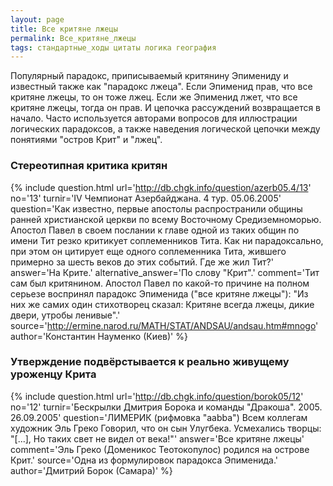 ```yaml
---
layout: page
title: Все критяне лжецы
permalink: Все_критяне_лжецы
tags: стандартные_ходы цитаты логика география
---
```

Популярный парадокс, приписываемый критянину Эпимениду и известный также как "парадокс лжеца". Если Эпименид прав, что все критяне лжецы, то он тоже лжец. Если же Эпименид лжет, что все критяне лжецы, тогда он прав. И цепочка рассуждений возвращается в начало. Часто используется авторами вопросов для иллюстрации логических парадоксов, а также наведения логической цепочки между понятиями "остров Крит" и "лжец".

### Стереотипная критика критян 
{% include question.html
url='http://db.chgk.info/question/azerb05.4/13'
no='13'
turnir='IV Чемпионат Азербайджана. 4 тур. 05.06.2005'
question='Как известно, первые апостолы распространили общины ранней христианской церкви по всему Восточному Средиземноморью. Апостол Павел в своем послании к главе одной из таких общин по имени Тит резко критикует соплеменников Тита. Как ни парадоксально, при этом он цитирует еще одного соплеменника Тита, жившего примерно за шесть веков до этих событий. Где же жил Тит?'
answer='На Крите.'
alternative_answer='По слову "Крит".'
comment='Тит сам был критянином. Апостол Павел по какой-то причине на полном серьезе воспринял парадокс Эпименида ("все критяне лжецы"): "Из них же самих один стихотворец сказал: Критяне всегда лжецы, дикие двери, утробы ленивые".'
source='http://ermine.narod.ru/MATH/STAT/ANDSAU/andsau.htm#mnogo'
author='Константин Науменко (Киев)'
 %}

### Утверждение подвёрстывается к реально живущему уроженцу Крита 
{% include question.html
url='http://db.chgk.info/question/borok05/12'
no='12'
turnir='Бескрылки Дмитрия Борока и команды "Дракоша". 2005. 26.09.2005'
question='ЛИМЕРИК (рифмовка "aabba") 
    Всем коллегам художник Эль Греко 
    Говорил, что он сын Улугбека. 
    Усмехались творцы: 
    "[...], 
    Но таких свет не видел от века!"'
answer='Все критяне лжецы'
comment='Эль Греко (Доменикос Теотокопулос) родился на острове Крит.'
source='Одна из формулировок парадокса Эпименида.'
author='Дмитрий Борок (Самара)'
 %}

   